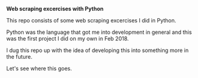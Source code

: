 **Web scraping excercises with Python**

This repo consists of some web scraping excercises I did in Python.

Python was the language that got me into development in general and this was the first project I did on my own in Feb 2018.

I dug this repo up with the idea of developing this into something more in the future.

Let's see where this goes.
